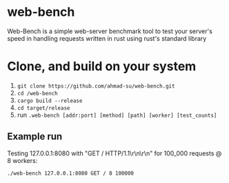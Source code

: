 # web-bench
Web-Bench is a simple web-server benchmark tool to test your server's speed in handling requests written in rust using rust's standard library

# Clone, and build on your system
1. ```git clone https://github.com/ahmad-su/web-bench.git```
2. ```cd /web-bench```
3. ```cargo build --release```
4. ```cd target/release```
5. run ```.web-bench [addr:port] [method] [path] [worker] [test_counts]```

## Example run
Testing 127.0.0.1:8080 with "GET / HTTP/1.1\r\n\r\n" for 100_000 requests @ 8 workers:

```./web-bench 127.0.0.1:8080 GET / 8 100000```
